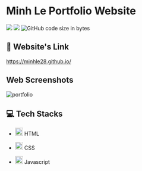 # Minh Le Portfolio Website
<img src="https://img.shields.io/github/stars/minhle28/minhle28.github.io"/> <img src="https://img.shields.io/github/issues/minhle28/minhle28.github.io"/> ![GitHub code size in bytes](https://img.shields.io/github/languages/code-size/minhle28/minhle28.github.io)

## 📱 Website's Link
https://minhle28.github.io/


## Web Screenshots
![portfolio](https://github.com/minhle28/minhle28.github.io/assets/114270231/e5a1872f-98be-4b8e-b6a3-fc07d1754302)


## 💻 Tech Stacks
* <a href="#" title="HTML"><img src="https://github.com/get-icon/geticon/raw/master/icons/html-5.svg" alt="HTML" width="21px" height="21px"></a> HTML 

* <a href="#" title="CSS"><img src="https://github.com/get-icon/geticon/raw/master/icons/css-3.svg" alt="CSS" width="21px" height="21px"></a> CSS

* <a href="https://developer.mozilla.org/en-US/docs/Web/JavaScript" title="JavaScript"><img src="https://github.com/get-icon/geticon/raw/master/icons/javascript.svg" alt="JavaScript" width="21px" height="21px"></a> Javascript
